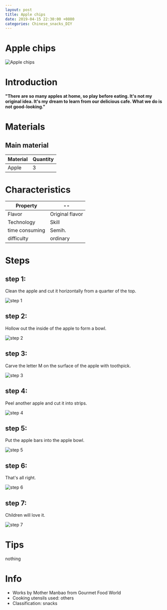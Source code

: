 ```yaml
---
layout: post
title: Apple chips
date: 2019-04-15 22:30:00 +0800
categories: Chinese_snacks_DIY
---
```


# Apple chips

![Apple chips]({{site.baseurl}}/img/427216/427216.jpg)

# Introduction

**"There are so many apples at home, so play before eating. It's not my original idea. It's my dream to learn from our delicious cafe. What we do is not good-looking."**

# Materials


## Main material

Material|Quantity
--|--
Apple|3

# Characteristics

Property|--
--|--
Flavor|Original flavor
Technology|Skill
time consuming|Semih.
difficulty|ordinary

# Steps

## step 1:

Clean the apple and cut it horizontally from a quarter of the top.

![step 1]({{site.baseurl}}/img/427216/1.jpg)

## step 2:

Hollow out the inside of the apple to form a bowl.

![step 2]({{site.baseurl}}/img/427216/2.jpg)

## step 3:

Carve the letter M on the surface of the apple with toothpick.

![step 3]({{site.baseurl}}/img/427216/3.jpg)

## step 4:

Peel another apple and cut it into strips.

![step 4]({{site.baseurl}}/img/427216/4.jpg)

## step 5:

Put the apple bars into the apple bowl.

![step 5]({{site.baseurl}}/img/427216/5.jpg)

## step 6:

That's all right.

![step 6]({{site.baseurl}}/img/427216/6.jpg)

## step 7:

Children will love it.

![step 7]({{site.baseurl}}/img/427216/7.jpg)

# Tips

nothing

# Info

- Works by Mother Manbao from Gourmet Food World
- Cooking utensils used: others
- Classification: snacks